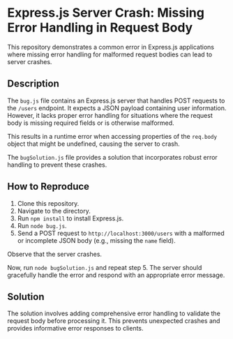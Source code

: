 # Express.js Server Crash: Missing Error Handling in Request Body

This repository demonstrates a common error in Express.js applications where missing error handling for malformed request bodies can lead to server crashes.

## Description

The `bug.js` file contains an Express.js server that handles POST requests to the `/users` endpoint.  It expects a JSON payload containing user information. However, it lacks proper error handling for situations where the request body is missing required fields or is otherwise malformed.

This results in a runtime error when accessing properties of the `req.body` object that might be undefined, causing the server to crash.

The `bugSolution.js` file provides a solution that incorporates robust error handling to prevent these crashes.

## How to Reproduce

1. Clone this repository.
2. Navigate to the directory.
3. Run `npm install` to install Express.js.
4. Run `node bug.js`.
5. Send a POST request to `http://localhost:3000/users` with a malformed or incomplete JSON body (e.g., missing the `name` field).

Observe that the server crashes.

Now, run `node bugSolution.js` and repeat step 5. The server should gracefully handle the error and respond with an appropriate error message.

## Solution

The solution involves adding comprehensive error handling to validate the request body before processing it.  This prevents unexpected crashes and provides informative error responses to clients.